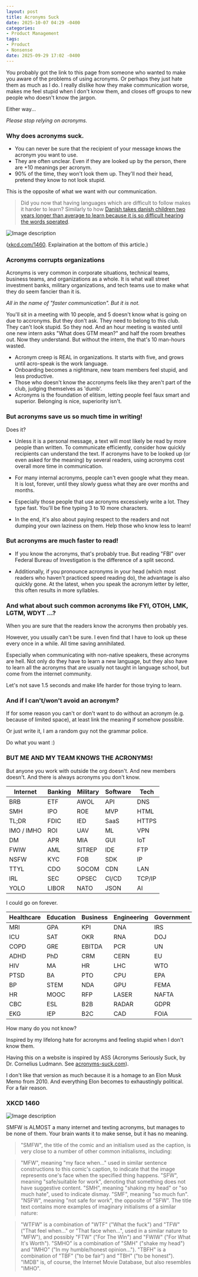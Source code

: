 ```yaml
---
layout: post
title: Acronyms Suck
date: 2025-10-07 04:29 -0400
categories:
- Product Management
tags:
- Product
- Nonsense
date: 2025-09-29 17:02 -0400
---
```


You probably got the link to this page from someone who wanted to make you aware of the problems of using acronyms.
Or perhaps they just hate them as much as I do. I really dislike how they make communication worse, makes me feel stupid when I don't know them, and closes off groups to new people who doesn't know the jargon.

Either way...

*Please stop relying on acronyms.*

### Why does acronyms suck.

- You can never be sure that the recipient of your message knows the acronym you want to use.
- They are often unclear. Even if they are looked up by the person, there are +10 meanings per acronym.
- 90% of the time, they won't look them up. They'll nod their head, pretend they know to not look stupid.

This is the opposite of what we want with our communication.

> Did you now that having languages which are difficult to follow makes it harder to learn? Similarly to how [Danish takes danish children two years longer than average to learn because it is so difficult hearing the words sperated](https://theconversation.com/danish-children-struggle-to-learn-their-vowel-filled-language-and-this-changes-how-adult-danes-interact-161143).

![Image description](/assets/images/article/smfw.png)

([xkcd.com/1460](https://xkcd.com/1460). Explaination at the bottom of this article.)


### Acronyms corrupts organizations

Acronyms is very common in corporate situations, technical teams, business teams, and organizations as a whole.
It is what wall street investment banks, military organizations, and tech teams use to make what they do seem fancier than it is.

*All in the name of "faster communication". But it is not.*

You'll sit in a meeting with 10 people, and 5 doesn't know what is going on due to accronyms. But they don't ask. They need to belong to this club. They can't look stupid. So they nod. And an hour meeting is wasted until one new intern asks "What does GTM mean?" and half the room breathes out.
Now they understand. But without the intern, the that's 10 man-hours wasted.

- Acronym creep is REAL in organizations. It starts with five, and grows until acro-speak is the work language.
- Onboarding becomes a nightmare, new team members feel stupid, and less productive.
- Those who doesn't know the accronyms feels like they aren't part of the club, judging themselves as 'dumb'.
- Acronyms is the foundation of elitism, letting people feel faux smart and superior. Belonging is nice, superiority isn't.

### But acronyms save us so much time in writing!

Does it?

- Unless it is a personal message, a text will most likely be read by more people than written. To communicate efficiently, consider how quickly recipients can understand the text. If acronyms have to be looked up (or even asked for the meaning) by several readers, using acronyms cost overall more time in communication.

- For many internal acronyms, people can't even google what they mean. It is lost, forever, until they slowly guess what they are over months and months.

- Especially those people that use acronyms excessively write a lot. They type fast. You'll be fine typing 3 to 10 more characters.

- In the end, it's also about paying respect to the readers and not dumping your own laziness on them. Help those who know less to learn!


### But acronyms are much faster to read!

- If you know the acronyms, that's probably true. But reading "FBI" over Federal Bureau of Investigation is the difference of a split second.

- Additionally, if you pronounce acronyms in your head (which most readers who haven't practiced speed reading do), the advantage is also quickly gone. At the latest, when you speak the acronym letter by letter, this often results in more syllables.


### And what about such common acronyms like FYI, OTOH, LMK, LGTM, WDYT …?

When you are sure that the readers know the acronyms then probably yes.

However, you usually can't be sure. I even find that I have to look up these every once in a while. All time saving annihilated.

Especially when communicating with non-native speakers, these acronyms are hell. Not only do they have to learn a new language, but they also have to learn all the acronyms that are usually not taught in language school, but come from the internet community. 

Let's not save 1.5 seconds and make life harder for those trying to learn.


### And if I can't/won't avoid an acronym?

If for some reason you can't or don't want to do without an acronym (e.g. because of limited space), at least link the meaning if somehow possible.

Or just write it, I am a random guy not the grammar police.

Do what you want :) 

### BUT ME AND MY TEAM KNOWS THE ACRONYMS!

But anyone you work with outside the org doesn't. And new members doesn't. 
And there is always acronyms you don't know.

| Internet   | Banking | Military | Software           | Tech         |
| ---------- | ------- | -------- | ------------------ | ------------ |
| BRB        | ETF     | AWOL     | API                | DNS          |
| SMH        | IPO     | ROE      | MVP                | HTML         |
| TL;DR      | FDIC    | IED      | SaaS               | HTTPS        |
| IMO / IMHO | ROI     | UAV      | ML                 | VPN          |
| DM         | APR     | MIA      | GUI                | IoT          |
| FWIW       | AML     | SITREP   | IDE                | FTP          |
| NSFW       | KYC     | FOB      | SDK                | IP           |
| TTYL       | CDO     | SOCOM    | CDN                | LAN          |
| IRL        | SEC     | OPSEC    | CI/CD              | TCP/IP       |
| YOLO       | LIBOR   | NATO     | JSON               | AI           |

I could go on forever. 

| Healthcare      | Education | Business | Engineering | Government | Aviation |
| --------------- | --------- | -------- | ----------- | ---------- | -------- |
| MRI             | GPA       | KPI      | DNA         | IRS        | ETA      |
| ICU             | SAT       | OKR      | RNA         | DOJ        | TSA      |
| COPD            | GRE       | EBITDA   | PCR         | UN         | FAA      |
| ADHD            | PhD       | CRM      | CERN        | EU         | ATC      |
| HIV             | MA        | HR       | LHC         | WTO        | GPS      |
| PTSD            | BA        | PTO      | CPU         | EPA        | IFR      |
| BP              | STEM      | NDA      | GPU         | FEMA       | VFR      |
| HR | MOOC      | RFP      | LASER       | NAFTA      | ICAO     |
| CBC             | ESL       | B2B      | RADAR       | GDPR       | IATA     |
| EKG             | IEP       | B2C      | CAD         | FOIA       | JFK      |

How many do you not know?







Inspired by my lifelong hate for acronyms and feeling stupid when I don't know them.

Having this on a website is inspired by ASS (Acronyms Seriously Suck, by Dr. Cornelius Ludmann. See [acronyms-suck.com](https://acronyms-suck.com/)).

I don't like that version as much because it is a homage to an Elon Musk Memo from 2010. And everything Elon becomes to exhaustingly political. For a fair reason.


### XKCD 1460

![Image description](/assets/images/article/smfw.png)

SMFW is ALMOST a many internet and texting acronyms, but manages to be none of them. Your brain wants it to make sense, but it has no meaning.

>"SMFW", the title of the comic and an initialism used as the caption, is very close to a number of other common initialisms, including:

>"MFW", meaning "my face when..." used in similar sentence constructions to this comic's caption, to indicate that the image represents one's face when the specified thing happens.
"SFW", meaning "safe/suitable for work", denoting that something does not have suggestive content.
"SMH", meaning "shaking my head" or "so much hate", used to indicate dismay.
"SMF", meaning "so much fun".
"NSFW", meaning "not safe for work", the opposite of "SFW".
The title text contains more examples of imaginary initialisms of a similar nature:

>"WTFW" is a combination of "WTF" ("What the fuck") and "TFW" ("That feel when..." or "That face when...", used in a similar nature to "MFW"), and possibly "FTW" ("For The Win") and "FWIW" ("For What It's Worth").
"SMHO" is a combination of "SMH" ("shake my head") and "IMHO" ("In my humble/honest opinion...").
"TBFH" is a combination of "TBF" ("to be fair") and "TBH" ("to be honest").
"IMDB" is, of course, the Internet Movie Database, but also resembles "IMHO".